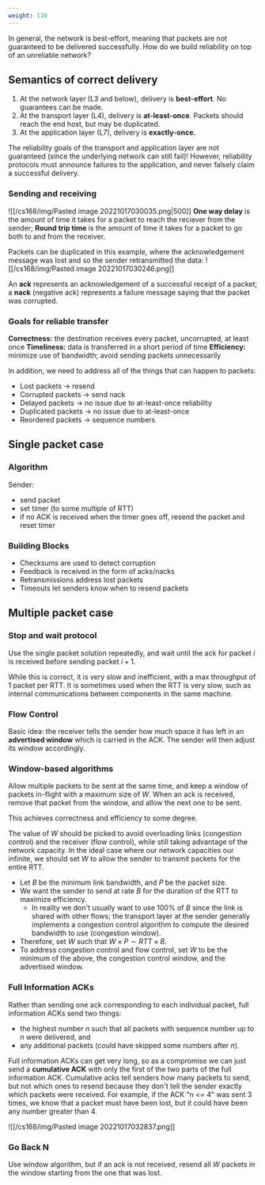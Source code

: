 ```yaml
---
weight: 110
---
```


In general, the network is best-effort, meaning that packets are not guaranteed to be delivered successfully. How do we build reliability on top of an unreliable network?

## Semantics of correct delivery

1. At the network layer (L3 and below), delivery is **best-effort**. No guarantees can be made.
2. At the transport layer (L4), delivery is **at-least-once**. Packets should reach the end host, but may be duplicated.
3. At the application layer (L7), delivery is **exactly-once.** 

The reliability goals of the transport and application layer are not guaranteed (since the underlying network can still fail)! However, reliability protocols must announce failures to the application, and never falsely claim a successful delivery.


### Sending and receiving
![[/cs168/img/Pasted image 20221017030035.png|500]]
**One way delay** is the amount of time it takes for a packet to reach the reciever from the sender; **Round trip time** is the amount of time it takes for a packet to go both to and from the receiver.

Packets can be duplicated in this example, where the acknowledgement message was lost and so the sender retransmitted the data:
![[/cs168/img/Pasted image 20221017030246.png]]

An **ack** represents an acknowledgement of a successful receipt of a packet; a **nack** (negative ack) represents a failure message saying that the packet was corrupted.



### Goals for reliable transfer

**Correctness:** the destination receives every packet, uncorrupted, at least once
**Timeliness:** data is transferred in a short period of time
**Efficiency:** minimize use of bandwidth; avoid sending packets unnecessarily

In addition, we need to address all of the things that can happen to packets:
 - Lost packets -> resend
 - Corrupted packets -> send nack
 - Delayed packets -> no issue due to at-least-once reliability
 - Duplicated packets -> no issue due to at-least-once
 - Reordered packets -> sequence numbers


## Single packet case

### Algorithm
Sender:
 - send packet
 - set timer (to some multiple of RTT)
 - if no ACK is received when the timer goes off, resend the packet and reset timer

### Building Blocks
 - Checksums are used to detect corruption
 - Feedback is received in the form of acks/nacks
 - Retransmissions address lost packets
 - Timeouts let senders know when to resend packets

## Multiple packet case

### Stop and wait protocol
Use the single packet solution repeatedly, and wait until the ack for packet $i$ is received before sending packet $i+1$.

While this is correct, it is very slow and inefficient, with a max throughput of 1 packet per RTT. It is sometimes used when the RTT is very slow, such as internal communications between components in the same machine.

### Flow Control
Basic idea: the receiver tells the sender how much space it has left in an **advertised window** which is carried in the ACK. The sender will then adjust its window accordingly.

### Window-based algorithms
Allow multiple packets to be sent at the same time, and keep a window of packets in-flight with a maximum size of $W$. When an ack is received, remove that packet from the window, and allow the next one to be sent.

This achieves correctness and efficiency to some degree.

The value of $W$ should be picked to avoid overloading links (congestion control) and the receiver (flow control), while still taking advantage of the network capacity. In the ideal case where our network capacities our infinite, we should set $W$ to allow the sender to transmit packets for the entire RTT.
 - Let $B$ be the minimum link bandwidth, and $P$ be the packet size.
 - We want the sender to send at rate $B$ for the duration of the RTT to maximize efficiency.
	 - In reality we don't usually want to use 100% of $B$ since the link is shared with other flows; the transport layer at the sender generally implements a congestion control algorithm to compute the desired bandwidth to use (congestion window). 
 - Therefore, set $W$ such that $W \times P \sim RTT \times B$.
 - To address congestion control and flow control, set $W$ to be the minimum of the above, the congestion control window, and the advertised window.

### Full Information ACKs
Rather than sending one ack corresponding to each individual packet, full information ACKs send two things:
 - the highest number $n$ such that all packets with sequence number up to $n$ were delivered, and
 - any additional packets (could have skipped some numbers after $n$).

Full information ACKs can get very long, so as a compromise we can just send a **cumulative ACK** with only the first of the two parts of the full information ACK. Cumulative acks tell senders how many packets to send, but not which ones to resend because they don't tell the sender exactly which packets were received. For example, if the ACK "n <= 4" was sent 3 times, we know that a packet must have been lost, but it could have been any number greater than 4.

![[/cs168/img/Pasted image 20221017032837.png]]


### Go Back N
Use window algorithm, but if an ack is not received, resend all $W$ packets in the window starting from the one that was lost.